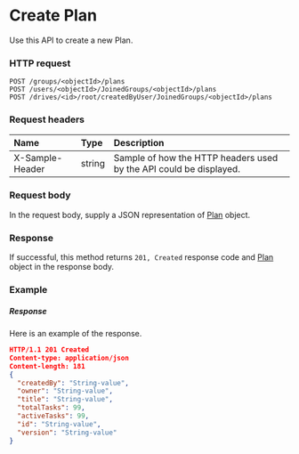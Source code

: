 # Create Plan

Use this API to create a new Plan.
### HTTP request
```http
POST /groups/<objectId>/plans
POST /users/<objectId>/JoinedGroups/<objectId>/plans
POST /drives/<id>/root/createdByUser/JoinedGroups/<objectId>/plans

```
### Request headers
| Name       | Type | Description|
|:---------------|:--------|:----------|
| X-Sample-Header  | string  | Sample of how the HTTP headers used by the API could be displayed.|

### Request body
In the request body, supply a JSON representation of [Plan](../resources/plan.md) object.


### Response
If successful, this method returns `201, Created` response code and [Plan](../resources/plan.md) object in the response body.

### Example
##### Response
Here is an example of the response.
```json
HTTP/1.1 201 Created
Content-type: application/json
Content-length: 181
{
  "createdBy": "String-value",
  "owner": "String-value",
  "title": "String-value",
  "totalTasks": 99,
  "activeTasks": 99,
  "id": "String-value",
  "version": "String-value"
}
```
